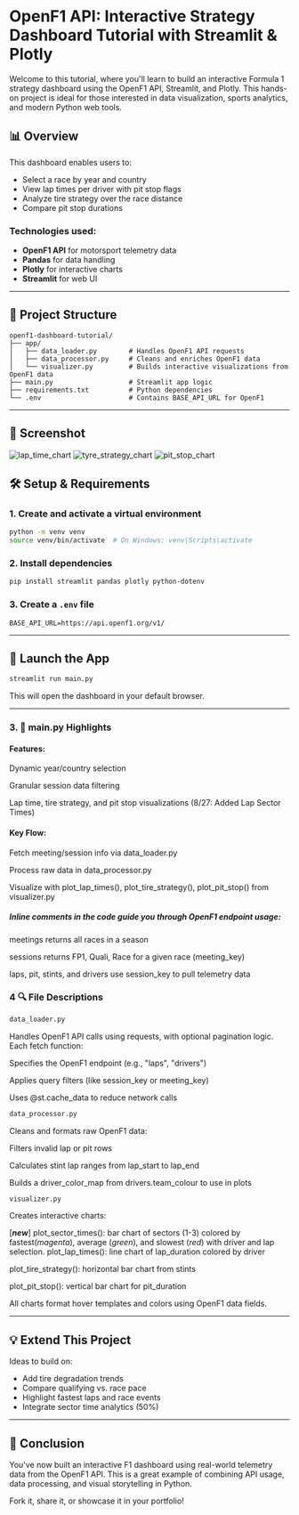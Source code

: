# OpenF1 API: Interactive Strategy Dashboard Tutorial with Streamlit & Plotly

Welcome to this tutorial, where you'll learn to build an interactive Formula 1 strategy dashboard using the OpenF1 API, Streamlit, and Plotly. This hands-on project is ideal for those interested in data visualization, sports analytics, and modern Python web tools.

## 📊 Overview

This dashboard enables users to:
- Select a race by year and country
- View lap times per driver with pit stop flags
- Analyze tire strategy over the race distance
- Compare pit stop durations

### Technologies used:
- **OpenF1 API** for motorsport telemetry data  
- **Pandas** for data handling  
- **Plotly** for interactive charts  
- **Streamlit** for web UI  

---

## 📁 Project Structure

```
openf1-dashboard-tutorial/
├── app/
│   ├── data_loader.py        # Handles OpenF1 API requests
│   ├── data_processor.py     # Cleans and enriches OpenF1 data
│   └── visualizer.py         # Builds interactive visualizations from OpenF1 data
├── main.py                   # Streamlit app logic
├── requirements.txt          # Python dependencies
└── .env                      # Contains BASE_API_URL for OpenF1
```

---

## 📸 Screenshot

![lap_time_chart](./assets/Screenshot1.png)
![tyre_strategy_chart](./assets/Screenshot2.png)
![pit_stop_chart](./assets/Screenshot3.png)

## 🛠️ Setup & Requirements

### 1. Create and activate a virtual environment
```bash
python -m venv venv
source venv/bin/activate  # On Windows: venv\Scripts\activate
```

### 2. Install dependencies
```bash
pip install streamlit pandas plotly python-dotenv
```

### 3. Create a `.env` file
```
BASE_API_URL=https://api.openf1.org/v1/
```

---

## 🚀 Launch the App

```bash
streamlit run main.py
```

This will open the dashboard in your default browser.

---

### 3. 📂 main.py Highlights

#### Features:

Dynamic year/country selection

Granular session data filtering

Lap time, tire strategy, and pit stop visualizations
(8/27: Added Lap Sector Times)

#### Key Flow:

Fetch meeting/session info via data_loader.py

Process raw data in data_processor.py

Visualize with plot_lap_times(), plot_tire_strategy(), plot_pit_stop() from visualizer.py

##### Inline comments in the code guide you through OpenF1 endpoint usage:

meetings returns all races in a season

sessions returns FP1, Quali, Race for a given race (meeting_key)

laps, pit, stints, and drivers use session_key to pull telemetry data


### 4 🔍 File Descriptions
```bash
data_loader.py
```
Handles OpenF1 API calls using requests, with optional pagination logic. Each fetch function:

Specifies the OpenF1 endpoint (e.g., "laps", "drivers")

Applies query filters (like session_key or meeting_key)

Uses @st.cache_data to reduce network calls
```bash
data_processor.py
```
Cleans and formats raw OpenF1 data:

Filters invalid lap or pit rows

Calculates stint lap ranges from lap_start to lap_end

Builds a driver_color_map from drivers.team_colour to use in plots
```bash
visualizer.py
```
Creates interactive charts:

[***new***] plot_sector_times(): bar chart of sectors (1-3) colored by fastest(*magenta*), average (*green*), and slowest (*red*) with driver and lap selection.
plot_lap_times(): line chart of lap_duration colored by driver

plot_tire_strategy(): horizontal bar chart from stints

plot_pit_stop(): vertical bar chart for pit_duration


All charts format hover templates and colors using OpenF1 data fields.

---

## 💡 Extend This Project

Ideas to build on:
- Add tire degradation trends
- Compare qualifying vs. race pace
- Highlight fastest laps and race events
- Integrate sector time analytics (50%)

---

## 🎉 Conclusion

You've now built an interactive F1 dashboard using real-world telemetry data from the OpenF1 API. This is a great example of combining API usage, data processing, and visual storytelling in Python.

Fork it, share it, or showcase it in your portfolio!
